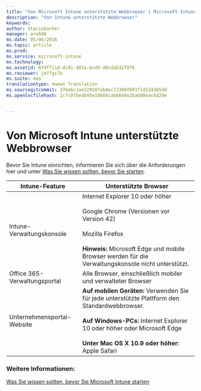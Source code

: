 ```yaml
---
title: "Von Microsoft Intune unterstützte Webbrowser | Microsoft Intune"
description: "Von Intune unterstützte Webbrowser"
keywords: 
author: Staciebarker
manager: arob98
ms.date: 05/06/2016
ms.topic: article
ms.prod: 
ms.service: microsoft-intune
ms.technology: 
ms.assetid: 6f4ff11d-dc81-481a-bcd9-d8cdab32f876
ms.reviewer: jeffgilb
ms.suite: ems
translationtype: Human Translation
ms.sourcegitcommit: 376e6c1ae229187ab8ec73390f091f1d534365dd
ms.openlocfilehash: 1c7c0fbedb45e1086bcab66d4e2bab88eac6d29e


---
```


# Von Microsoft Intune unterstützte Webbrowser

Bevor Sie Intune einrichten, informieren Sie sich über die Anforderungen hier und unter [Was Sie wissen sollten, bevor Sie starten](what-to-know-before-you-start-microsoft-intune.md).

|Intune-Feature |Unterstützte Browser|
|---------|---------|
|Intune-Verwaltungskonsole     |  Internet Explorer 10 oder höher<br /><br />Google Chrome (Versionen vor Version 42)<br /><br />Mozilla Firefox <br /><br />**Hinweis:** Microsoft Edge und mobile Browser werden für die Verwaltungskonsole nicht unterstützt.                      
|Office 365-Verwaltungsportal     |Alle Browser, einschließlich mobiler und verwalteter Browser  |
|Unternehmensportal-Website     |**Auf mobilen Geräten:** Verwenden Sie für jede unterstützte Plattform den Standardwebbrowser.   <br /><br />**Auf Windows-PCs:** Internet Explorer 10 oder höher oder Microsoft Edge<br /><br />**Unter Mac OS X 10.9 oder höher:** Apple Safari    |


### Weitere Informationen:
[Was Sie wissen sollten, bevor Sie Microsoft Intune starten](what-to-know-before-you-start-microsoft-intune.md)





<!--HONumber=Jul16_HO3-->


